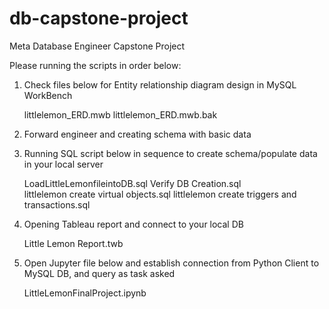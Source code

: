 # db-capstone-project
Meta Database Engineer Capstone Project

Please running the scripts in order below:
1. Check files below for Entity relationship diagram design in MySQL WorkBench
   
   littlelemon_ERD.mwb
   littlelemon_ERD.mwb.bak

2. Forward engineer and creating schema with basic data
   
3. Running SQL script below in sequence to create schema/populate data in your local server
   
   LoadLittleLemonfileintoDB.sql
   Verify DB Creation.sql   
   littlelemon create virtual objects.sql
   littlelemon create triggers and transactions.sql
   
5. Opening Tableau report and connect to your local DB
   
   Little Lemon Report.twb
  
7. Open Jupyter file below and establish connection from Python Client to MySQL DB, and query as task asked
   
   LittleLemonFinalProject.ipynb
 
